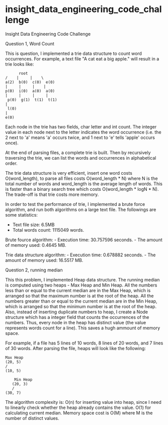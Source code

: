 # insight_data_engineering_code_challenge
Insight Data Engineering Code Challenge


Question 1, Word Count

This is question, I implemented a trie data structure to count word occurrences. For example, a text file "A cat eat a big apple." will result in a trie looks like:

	 	  root
	/    |     |	\
   	a(2)  b(0)  c(0)  e(0)
   	|     |     |	 |
   	p(0)  i(0)  a(0)  a(0)
   	|     |     |     |
	 p(0)  g(1)  t(1)  t(1)
   	|
	 l(0)
   	|
   	e(0)

Each node in the trie has two fields, char letter and int count. The integer value in each node next to the letter indicates the word occurrence (i.e. the 2 next to 'a' means 'a' occurs twice, and 1 next to 'e' tells 'apple' occurs once).

At the end of parsing files, a complete trie is built. Then by recursively traversing the trie, we can list the words and occurrences in alphabetical order. 

The trie data structure is very efficient, insert one word costs O(word_length), to parse all files costs O(word_length * N) where N is the total number of words and word_length is the average length of words. This is faster than a binary search tree which costs O(word_length * logN * N). The trade-off is that trie costs more memory.

In order to test the performance of trie, I implemented a brute force algorithm, and run both algorithms on a large text file. The followings are some statistics:
- Text file size: 6.5MB
- Total words count: 1115049 words.

Brute fource algorithm:
	- Execution time: 30.757596 seconds.
	- The amount of memory used: 0.4645 MB.
	
Trie data structure algorithm:
	- Execution time: 0.678882 seconds.
	- The amount of memory used: 16.5517 MB.



Question 2, running median

This this problem, I implemented Heap data structure. The running median is computed using two heaps - Max Heap and Min Heap. All the numbers less than or equal to the current median are in the Max Heap, which is arranged so that the maximum number is at the root of the heap. All the numbers greater than or equal to the current median are in the Min Heap, which is arranged so that the minimum number is at the root of the heap. Also, instead of inserting duplicate numbers to heap, I create a Node structure which has a integer field that counts the occurrences of the numbers. Thus, every node in the heap has distinct value (the value represents words count for a line). This saves a hugh ammount of memory space. 

For example, if a file has 5 lines of 10 words, 8 lines of 20 words, and 7 lines of 30 words. After parsing the file, heaps will look like the following:

	Max Heap		
	(20, 5)						
	/							
	(10, 5)	
       
       	Min Heap
       (20, 3)
       /
	(30, 7)
       
       
The algorithm complexity is:
O(n) for inserting value into heap, since I need to linearly check whether the heap already contains the value.
O(1) for calculating current median.
Memory space cost is O(M) where M is the number of distinct values.



